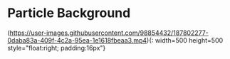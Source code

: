 # Particle Background

(https://user-images.githubusercontent.com/98854432/187802277-0daba83a-409f-4c2a-95ea-1e1618fbeaa3.mp4){: width=500 height=500 style="float:right; padding:16px"} 
